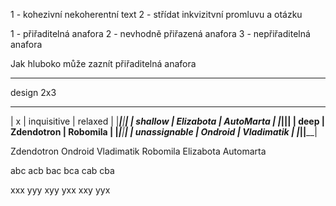 1 - kohezivní nekoherentní text
2 - střídat inkvizitvní promluvu a otázku

1 - přiřaditelná anafora
2 - nevhodně přiřazená anafora
3 - nepřiřaditelná anafora

Jak hluboko může zaznít přiřaditelná anafora
______________________

design 2x3
_______________________________________________
|     x         | inquisitive  |  relaxed     |
|_______________|______________|______________|
| shallow       |  Elizabota   |   AutoMarta  |
|_______________|______________|______________|
| deep          |  Zdendotron  |   Robomila   |
|_______________|______________|______________|
| unassignable  |   Ondroid    |  Vladimatik  |
|_______________|______________|______________|


Zdendotron
Ondroid
Vladimatik
Robomila
Elizabota
Automarta


abc
acb
bac
bca
cab
cba

xxx
yyy
xyy
yxx
xxy
yyx
